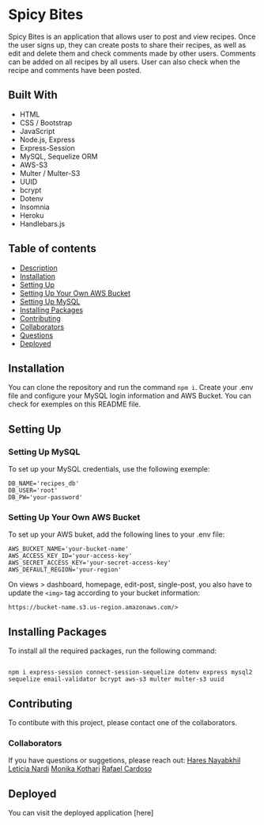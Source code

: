 # Spicy Bites

Spicy Bites is an application that allows user to post and view recipes. Once the user signs up, they can create posts to share their recipes, as well as edit and delete them and check comments made by other users. Comments can be added on all recipes by all users. User can also check when the recipe and comments have been posted.

## Built With

- HTML
- CSS / Bootstrap
- JavaScript
- Node.js, Express
- Express-Session
- MySQL, Sequelize ORM
- AWS-S3
- Multer / Multer-S3
- UUID
- bcrypt
- Dotenv
- Insomnia
- Heroku
- Handlebars.js

## Table of contents

- [Description](#description)
- [Installation](#Installation)
- [Setting Up](#SettingUp)
- [Setting Up Your Own AWS Bucket](#Setting-Up-Your-Own-AWS-Bucket)
- [Setting Up MySQL](#SettingUpMySQL)
- [Installing Packages](#Installing-Packages)
- [Contributing](#contributing)
- [Collaborators](#Collaborators)
- [Questions](#questions)
- [Deployed](#Deployed)

## Installation

You can clone the repository and run the command `npm i`. Create your .env file and configure your MySQL login information and AWS Bucket. You can check for exemples on this README file.

## Setting Up

### Setting Up MySQL

To set up your MySQL credentials, use the following exemple:

```
DB_NAME='recipes_db'
DB_USER='root'
DB_PW='your-password'
```

### Setting Up Your Own AWS Bucket

To set up your AWS buket, add the following lines to your .env file:

```
AWS_BUCKET_NAME='your-bucket-name'
AWS_ACCESS_KEY_ID='your-access-key'
AWS_SECRET_ACCESS_KEY='your-secret-access-key'
AWS_DEFAULT_REGION='your-region'

```

On views > dashboard, homepage, edit-post, single-post, you also have to update the `<img>` tag according to your bucket information:

```
https://bucket-name.s3.us-region.amazonaws.com/>
```

## Installing Packages

To install all the required packages, run the following command:

```

npm i express-session connect-session-sequelize dotenv express mysql2 sequelize email-validator bcrypt aws-s3 multer multer-s3 uuid

```

## Contributing

To contibute with this project, please contact one of the collaborators.

### Collaborators

If you have questions or suggetions, please reach out:
[Hares Nayabkhil](https://github.com/greenlight510)
[Leticia Nardi](https://github.com/leticianardi)
[Monika Kothari](https://github.com/mkothari93)
[Rafael Cardoso](https://github.com/raf203)

## Deployed

You can visit the deployed application [here]
